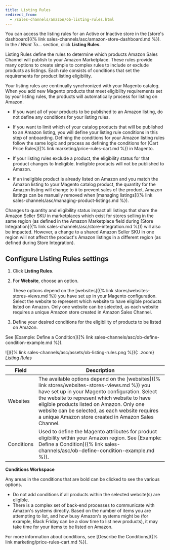 ```yaml
---
title: Listing Rules
redirect_from:
  - /sales-channels/amazon/ob-listing-rules.html
---
```



You can access the listing rules for an Active or Inactive store in the [store's dashboard]({% link sales-channels/asc/amazon-store-dashboard.md %}). In the _I Want To..._ section, click **Listing Rules**.

Listing Rules define the rules to determine which products Amazon Sales Channel will publish to your Amazon Marketplace. These rules provide many options to create simple to complex rules to include or exclude products as listings. Each rule consists of conditions that set the requirements for product listing eligibility.

Your listing rules are continually synchronized with your Magento catalog. When you add new Magento products that meet eligibility requirements set by your listing rules, the products will automatically process for listing on Amazon.

- If you want all of your products to be published to an Amazon listing, do not define any conditions for your listing rules.

- If you want to limit which of your catalog products that will be published to an Amazon listing, you will define your listing rule conditions in this step of onboarding. Defining the conditions for your Amazon listing rules follow the same logic and process as defining the conditions for [Cart Price Rules]({% link marketing/price-rules-cart.md %}) in Magento.

- If your listing rules exclude a product, the eligibility status for that product changes to Ineligible. Ineligible products will not be published to Amazon.

- If an ineligible product is already listed on Amazon and you match the Amazon listing to your Magento catalog product, the quantity for the Amazon listing will change to `0` to prevent sales of the product. Amazon listings can be manually removed when [managing listings]({% link sales-channels/asc/managing-product-listings.md %}).

Changes to quantity and eligibility status impact all listings that share the Amazon Seller SKU in marketplaces which exist for stores selling in the same region (as defined in the Amazon Marketplace field during [Store Integration]({% link sales-channels/asc/store-integration.md %})) will also be impacted. However, a change to a shared Amazon Seller SKU in one region will not affect the product's Amazon listings in a different region (as defined during Store Integration).

## Configure Listing Rules settings

1. Click **Listing Rules**.

1. For **Website**, choose an option.

   These options depend on the [websites]({% link stores/websites-stores-views.md %}) you have set up in your Magento configuration. Select the website to represent which website to have eligible products listed on Amazon. Only one website can be selected, as each website requires a unique Amazon store created in Amazon Sales Channel.

1. Define your desired conditions for the eligibility of products to be listed on Amazon.

See [Example: Define a Condition]({% link sales-channels/asc/ob-define-condition-example.md %}).

![]({% link sales-channels/asc/assets/ob-listing-rules.png %}){: .zoom}
_Listing Rules_

|Field|Description|
|---|---|
|Websites|The available options depend on the [websites]({% link stores/websites-stores-views.md %}) you have set up in your Magento configuration. Select the website to represent which website to have eligible products listed on Amazon. Only one website can be selected, as each website requires a unique Amazon store created in Amazon Sales Channel. |
|Conditions|Used to define the Magento attributes for product eligibility within your Amazon region. See [Example: Define a Condition]({% link sales-channels/asc/ob-define-condition-example.md %}). |

**Conditions Workspace**

Any areas in the conditions that are bold can be clicked to see the various options.

- Do not add conditions if all products within the selected website(s) are eligible.
- There is a complex set of back-end processes to communicate with Amazon's systems directly. Based on the number of items you are attempting to list, and how busy Amazon's systems might be (for example, Black Friday can be a slow time to list new products), it may take time for your items to be listed on Amazon.

For more information about conditions, see [Describe the Conditions]({% link marketing/price-rules-cart.md %}).
